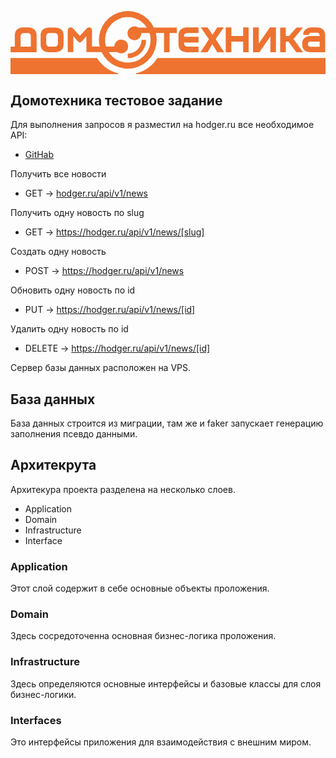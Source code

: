 <p align="center">
    <svg viewBox="0 0 296.05 59.58" id="main-logo-dt" width="100%" height="100%">
        <path fill="#ee7230" d="M138.58,45.58a33.77,33.77,0,0,1-20.11,14.49V61h178.1V45.58h-158Zm-56.8,0H0.52V61H101.89V60.07A33.77,33.77,0,0,1,81.78,45.58ZM259.23,30.16h2.53l7.4,9.94h6.33l-9-12.38,9-10.79H269.3l-7.06,8h-3v-8H254V40.1h5.28V30.16Zm-14.44-5v15H250V16.89h-5.67l-10.47,15v-15h-5.4V40.1h6Zm36.62-2.61a2.71,2.71,0,0,1,1.94-.67h5.3a2.45,2.45,0,0,1,1.83.63,2.19,2.19,0,0,1,.57,1.79v0.63H282a8.36,8.36,0,0,0-4.87,1.64c-2.27,1.84-2.4,4-2.4,5.86v0.06c0,1.84.14,4.16,2.4,6A8,8,0,0,0,282,40.1h14.29V24.78c0-1.84-.07-4.42-2.32-6.26a7.81,7.81,0,0,0-4.78-1.64h-6.12A8.61,8.61,0,0,0,278,18.52a6.17,6.17,0,0,0-2.32,5.34H281A1.91,1.91,0,0,1,281.41,22.52Zm9.68,7.59V35L283,35a3,3,0,0,1-2.33-.77,2.08,2.08,0,0,1-.57-1.74,2.1,2.1,0,0,1,.57-1.63,3,3,0,0,1,2.33-.74h8.1v0Zm-83,0h11.09v10h5.17V16.89h-5.17v8H208.08v-8h-5.27V40.1h5.27v-10Zm-47.26,8.35a8.08,8.08,0,0,0,4.86,1.63h11.57V34.85H166.31a3.48,3.48,0,0,1-1.88-.81,3.4,3.4,0,0,1-.74-2.34V31h13.57V25.67H163.68V24.89a2.44,2.44,0,0,1,.74-2,3.44,3.44,0,0,1,1.88-.81h10.94V16.89H165.68a8,8,0,0,0-4.87,1.64c-2.26,1.83-2.41,4.42-2.41,6.26v7.4C158.41,34,158.56,36.63,160.82,38.47Zm-129.59,0a8.07,8.07,0,0,0,4.86,1.63h7A8.08,8.08,0,0,0,48,38.46c2.26-1.83,2.4-4.43,2.4-6.26V24.82c0-1.83-.14-4.42-2.4-6.26a8,8,0,0,0-4.87-1.63h-7a8,8,0,0,0-4.86,1.63C29,20.4,28.82,23,28.82,24.82V32.2C28.82,34,29,36.63,31.23,38.46ZM34.1,25.3a3.4,3.4,0,0,1,.73-2.35,3.53,3.53,0,0,1,1.88-.8h5.77a3.53,3.53,0,0,1,1.87.8,3.46,3.46,0,0,1,.73,2.35v6.43a3.42,3.42,0,0,1-.73,2.34,3.43,3.43,0,0,1-1.87.81H36.71a3.43,3.43,0,0,1-1.88-.81,3.36,3.36,0,0,1-.73-2.34V25.3ZM185.72,40.1l4.46-7.54,4.68,7.54h6.44l-7.9-12.32L201,16.89h-6.12l-4.55,6.87-4.6-6.87h-6.33L187,28,179.1,40.1h6.62ZM25.07,24.84c0-1.85-.15-4.45-2.42-6.3a8.05,8.05,0,0,0-4.9-1.65H11.9A8,8,0,0,0,7,18.54C4.73,20.39,4.58,23,4.58,24.84v10H0.64V40.1H25.07V24.84Zm-5.41,10H10V25.33A3.41,3.41,0,0,1,10.74,23a3.49,3.49,0,0,1,1.88-.82H17a3.5,3.5,0,0,1,1.89.82,3.41,3.41,0,0,1,.74,2.37v9.52Zm118.23-6.32a27.12,27.12,0,0,0-.76-6.37h7.69V40.1H150V22.15h6.86V16.93h-21.6a27.12,27.12,0,0,0-50.9,17.86H77.12V22.07h0V19.8a3.21,3.21,0,0,0-2.17-2.95,2.62,2.62,0,0,0-2.38.57c-0.64.52-6.29,6.76-6.86,7.44-0.58-.68-6.23-6.92-6.87-7.44a2.62,2.62,0,0,0-2.38-.57,3.21,3.21,0,0,0-2.17,2.95v2.26h0V40h5.26V24.89l3.84,4.58a3.33,3.33,0,0,0,2.33,1.59A3.32,3.32,0,0,0,68,29.47l3.84-4.58V40H86.21A27.12,27.12,0,0,0,137.89,28.52ZM110.77,49.9a21.37,21.37,0,0,1-18-9.89h8.16a6.46,6.46,0,1,0-2.78-5.22h-7.8a21.37,21.37,0,0,1,38.39-17.86h-8.23a6.47,6.47,0,1,0,2.91,5.22h7.78A21.38,21.38,0,0,1,110.77,49.9Zm0-8.44v4.3A17.25,17.25,0,0,0,128,28.57h-4.3A13,13,0,0,1,110.8,41.46Z" transform="translate(-0.52 -1.4)"></path>
    </svg>
</p>

## Домотехника тестовое задание

Для выполнения запросов я разместил на hodger.ru все необходимое API:

- [GitHab](https://github.com/DanilGH/domotekhnika)

Получить все новости
- GET -> [hodger.ru/api/v1/news](https://hodger.ru/api/v1/new)

Получить одну новость по slug
- GET -> https://hodger.ru/api/v1/news/[slug]

Создать одну новость
- POST -> https://hodger.ru/api/v1/news

Обновить одну новость по id
- PUT -> https://hodger.ru/api/v1/news/[id]

Удалить одну новость по id
- DELETE -> https://hodger.ru/api/v1/news/[id]

Сервер базы данных расположен на VPS.


## База данных

База данных строится из миграции, там же и faker запускает генерацию заполнения псевдо данными.


## Архитекрута

Архитекура проекта разделена на несколько слоев. 

- Application
- Domain
- Infrastructure
- Interface

### Application 
Этот слой содержит в себе основные объекты проложения.
### Domain 
Здесь сосредоточенна основная бизнес-логика проложения.
### Infrastructure 
Здесь определяются основные интерфейсы и базовые классы для слоя бизнес-логики.
### Interfaces 
Это интерфейсы приложения для взаимодействия с внешним миром.
